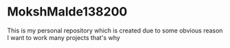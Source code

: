 # MokshMalde138200
This is my personal repository which is created due to some obvious reason
<br>
I want to work many projects that's why
